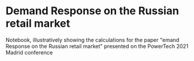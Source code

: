 # Demand Response on the Russian retail market
Notebook, illustratively showing the calculations for the paper "emand Response on the Russian retail market" presented on the PowerTech 2021 Madrid conference
